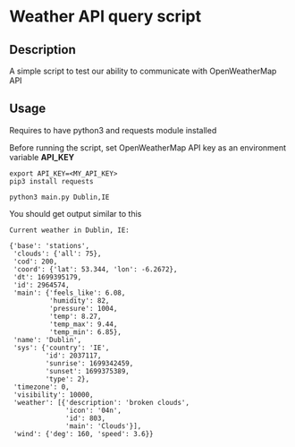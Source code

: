 # Weather API query script

## Description

A simple script to test our ability to communicate with OpenWeatherMap API

## Usage

Requires to have python3 and requests module installed

Before running the script, set OpenWeatherMap API key as an environment variable **API_KEY**

    export API_KEY=<MY_API_KEY>
    pip3 install requests

    python3 main.py Dublin,IE

You should get output similar to this

```
Current weather in Dublin, IE:

{'base': 'stations',
 'clouds': {'all': 75},
 'cod': 200,
 'coord': {'lat': 53.344, 'lon': -6.2672},
 'dt': 1699395179,
 'id': 2964574,
 'main': {'feels_like': 6.08,
          'humidity': 82,
          'pressure': 1004,
          'temp': 8.27,
          'temp_max': 9.44,
          'temp_min': 6.85},
 'name': 'Dublin',
 'sys': {'country': 'IE',
         'id': 2037117,
         'sunrise': 1699342459,
         'sunset': 1699375389,
         'type': 2},
 'timezone': 0,
 'visibility': 10000,
 'weather': [{'description': 'broken clouds',
              'icon': '04n',
              'id': 803,
              'main': 'Clouds'}],
 'wind': {'deg': 160, 'speed': 3.6}}

```